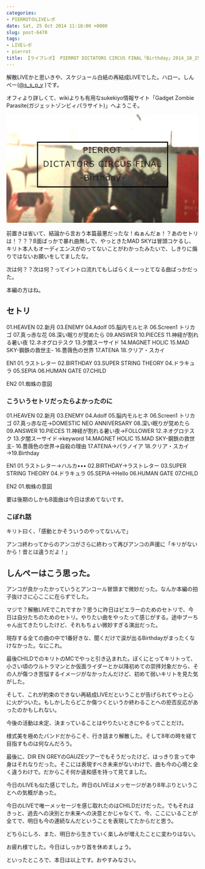 ```yaml
---
categories:
- PIERROTのLIVEレポ
date: Sat, 25 Oct 2014 11:18:00 +0000
slug: post-6470
tags:
- LIVEレポ
- pierrot
title: 【ライブレポ】 PIERROT DICTATORS CIRCUS FINAL「Birthday」2014_10_25@埼玉スーパーアリーナ
---
```


解散LIVEかと思いきや、スケジュール白紙の再結成LIVEでした。<!--more-->ハロー。しんぺー(<a href="https://twitter.com/s_s_p_y" target="_blank">@s_s_p_y</a> )です。

オフィより詳しくて、wikiよりも有用なsukekiyo情報サイト「Gadget Zombie Parasite(ガジェットゾンビィパラサイト)」へようこそ。


![](images/c860bc6b44fcf8a70bdf1700abd6591e.jpg)


前置きは省いて、結論から言おう本篇最悪だったな！ぬぁんだぁ！？あのセトリは！？？？B面ばっかで暴れ曲無しで、やっときたMAD SKYは冒頭コケるし、キリト本人もオーディエンスがのってないことがわかったみたいで、しきりに煽りではないお願いをしてましたな。

次は何？？次は何？ってイントロ流れてもしばらくえーっとてなる曲ばっかだった。

本編の方はね。


<h2>セトリ</h2>
01.HEAVEN
02.新月
03.ENEMY
04.Adolf
05.脳内モルヒネ
06.Screen1 トリカゴ
07.真っ赤な花
08.深い眠りが覚めたら
09.ANSWER
10.PIECES
11.神経が割れる暑い夜
12.ネオグロテスク
13.夕闇スーサイド
14.MAGNET HOLIC
15.MAD SKY-鋼鉄の救世主-
16.薔薇色の世界
17.ATENA
18.クリア・スカイ

EN1
01.ラストレター
02.BIRTHDAY
03.SUPER STRING THEORY
04.ドラキュラ
05.SEPIA
06.HUMAN GATE
07.CHILD

EN2
01.蜘蛛の意図

<h3>こういうセトリだったらよかったのに</h3>

01.HEAVEN
02.新月
03.ENEMY
04.Adolf
05.脳内モルヒネ
06.Screen1 トリカゴ
07.真っ赤な花→DOMESTIC NEO ANNIVERSARY
08.深い眠りが覚めたら
09.ANSWER
10.PIECES
11.神経が割れる暑い夜→FOLLOWER
12.ネオグロテスク
13.夕闇スーサイド→keyword
14.MAGNET HOLIC
15.MAD SKY-鋼鉄の救世主-
16.薔薇色の世界→自殺の理由
17.ATENA→パラノイア
18.クリア・スカイ
→19.Birthday

EN1
01.ラストレター→ハルカ•••
02.BIRTHDAY→ラストレター
03.SUPER STRING THEORY
04.ドラキュラ
05.SEPIA→Hello
06.HUMAN GATE
07.CHILD

EN2
01.蜘蛛の意図

要は後期のしかもB面曲は今日は求めてないです。

<h3>こぼれ話</h3>

キリト曰く、「感動とかそういうのやってないんで」

アンコ終わってからのアンコがさらに終わって再びアンコの声援に「キリがないから！昔とは違うだよ！」

<h2>しんぺーはこう思った。</h2>

アンコが良かったかっていうとアンコール冒頭まで微妙だった。なんか本編の拍子抜けさに心ここに在らずでした。

マジで？解散LIVEでこれですか？思うに昨日はピエラーのためのセトリで、今日は自分たちのためのセトリ。やりたい曲をやったって感じがする。途中ブーちゃん出てきたりしたけど、それもちょい微妙すぎる演出だった。

現存する全ての曲の中で1番好きな、聞くだけで涙が出るBirthdayがまったくなけなかった。なにこれ。

最後CHILDでのキリトのMCでやっと引き込まれた。ぼくにとってキリトって、小さい頃のウルトラマンとか仮面ライダーとか以降初めての崇拝対象だから、その人が傷つき苦悩するイメージがなかったんだけど、初めて弱いキリトを見た気がした。

そして、これが約束のできない再結成LIVEだということが告げられてやっと心に火がついた。もしかしたらどこか傷つくというか終わることへの拒否反応があったのかもしれない。

今後の活動は未定、決まっていることはやりたいときにやるってことだけ。

様式美を極めたバンドだからこそ、行き詰まり解散した。そして8年の時を経て目指すものは何なんだろう。

最後に、DIR EN GREYのGAUZEツアーでもそうだったけど、はっきり言って中身はそれなりだった。そこには表現すべき未来がないわけで、曲も今の心境と全く違うわけで。だからこそ何か違和感を持って見てました。

今日のLIVEも似た感じでした。昨日のLIVEはメッセージがあり8年ぶりということへの気概があった。

今日のLIVEで唯一メッセージを感じ取れたのはCHILDだけだった。でもそれはきっと、過去への決別とか未来への決意とかじゃなくて、今、ここにいることが全てで、明日も今の連続なんだということを表現してたからだと思う。

どちらにしろ、また、明日から生きていく楽しみが増えたことに変わりはない。

お疲れ様でした。今日はしっかり首を休めましょう。

といったところで、本日は以上です。おやすみなさい。
